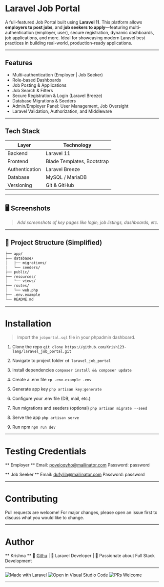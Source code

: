 # Laravel Job Portal

A full-featured Job Portal built using **Laravel 11**. This platform allows **employers to post jobs**, and **job seekers to apply**—featuring multi-authentication (employer, user), secure registration, dynamic dashboards, job applications, and more. Ideal for showcasing modern Laravel best practices in building real-world, production-ready applications.

---

## Features

- Multi-authentication (Employer | Job Seeker)
- Role-based Dashboards
- Job Posting & Applications
- Job Search & Filters
- Secure Registration & Login (Laravel Breeze)
- Database Migrations & Seeders
- Admin/Employer Panel: User Management, Job Oversight
- Laravel Validation, Authorization, and Middleware

---

## Tech Stack

| Layer        | Technology         |
|--------------|--------------------|
| Backend      | Laravel 11         |
| Frontend     | Blade Templates, Bootstrap |
| Authentication | Laravel Breeze    |
| Database     | MySQL / MariaDB    |
| Versioning   | Git & GitHub       |

---

## 🖥️ Screenshots

> _Add screenshots of key pages like login, job listings, dashboards, etc._

---

## 📁 Project Structure (Simplified)

```bash
├── app/
├── database/
│   ├── migrations/
│   └── seeders/
├── public/
├── resources/
│   └── views/
├── routes/
│   └── web.php
├── .env.example
└── README.md
```

---

# Installation

> Import the `jobportal.sql` file in your phpadmin dashboard.

1. Clone the repo
`git clone https://github.com/Krish123-lang/laravel_job_portal.git`

2. Navigate to project folder
`cd laravel_job_portal`

3. Install dependencies
`composer install && composer update`

4. Create a .env file
`cp .env.example .env`

5. Generate app key
`php artisan key:generate`

6. Configure your .env file (DB, mail, etc.)

7. Run migrations and seeders (optional)
`php artisan migrate --seed`

8. Serve the app
`php artisan serve`

9. Run npm
`npm run dev`

---

# Testing Credentials

** Employer **
Email: poveloqyho@mailinator.com
Password: password

** Job Seeker **
Email: dufylila@mailinator.com
Password: password

---

# Contributing
Pull requests are welcome! For major changes, please open an issue first to discuss what you would like to change.

---

# Author
** Krishna **
🔗 [Githu](https://github.com/Krish123-lang/) | 💼 Laravel Developer | 🚀 Passionate about Full Stack Development

---

![Made with Laravel](https://img.shields.io/badge/Made%20with-Laravel-red?style=flat&logo=laravel)
![Open in Visual Studio Code](https://img.shields.io/badge/VSCode-Ready-blue?style=flat&logo=visualstudiocode)
![PRs Welcome](https://img.shields.io/badge/PRs-welcome-brightgreen?style=flat&logo=github)

---
